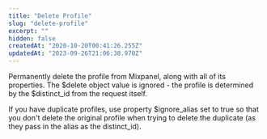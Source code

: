 ```yaml
---
title: "Delete Profile"
slug: "delete-profile"
excerpt: ""
hidden: false
createdAt: "2020-10-20T00:41:26.255Z"
updatedAt: "2023-09-26T21:06:38.970Z"
---
```


Permanently delete the profile from Mixpanel, along with all of its properties. The $delete object value is ignored - the profile is determined by the $distinct_id from the request itself.

If you have duplicate profiles, use property $ignore_alias set to true so that you don't delete the original profile when trying to delete the duplicate (as they pass in the alias as the distinct_id).
